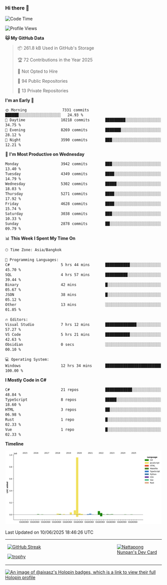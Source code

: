 ### Hi there 👋

<!--START_SECTION:waka-->
![Code Time](http://img.shields.io/badge/Code%20Time-2%2C321%20hrs%2014%20mins-blue)

![Profile Views](http://img.shields.io/badge/Profile%20Views-0-blue)

**🐱 My GitHub Data** 

> 📦 261.8 kB Used in GitHub's Storage 
 > 
> 🏆 72 Contributions in the Year 2025
 > 
> 🚫 Not Opted to Hire
 > 
> 📜 94 Public Repositories 
 > 
> 🔑 13 Private Repositories 
 > 
**I'm an Early 🐤** 

```text
🌞 Morning                7331 commits        ██████░░░░░░░░░░░░░░░░░░░   24.93 % 
🌆 Daytime                10218 commits       █████████░░░░░░░░░░░░░░░░   34.75 % 
🌃 Evening                8269 commits        ███████░░░░░░░░░░░░░░░░░░   28.12 % 
🌙 Night                  3590 commits        ███░░░░░░░░░░░░░░░░░░░░░░   12.21 % 
```
📅 **I'm Most Productive on Wednesday** 

```text
Monday                   3942 commits        ███░░░░░░░░░░░░░░░░░░░░░░   13.40 % 
Tuesday                  4349 commits        ████░░░░░░░░░░░░░░░░░░░░░   14.79 % 
Wednesday                5302 commits        █████░░░░░░░░░░░░░░░░░░░░   18.03 % 
Thursday                 5271 commits        ████░░░░░░░░░░░░░░░░░░░░░   17.92 % 
Friday                   4628 commits        ████░░░░░░░░░░░░░░░░░░░░░   15.74 % 
Saturday                 3038 commits        ███░░░░░░░░░░░░░░░░░░░░░░   10.33 % 
Sunday                   2878 commits        ██░░░░░░░░░░░░░░░░░░░░░░░   09.79 % 
```


📊 **This Week I Spent My Time On** 

```text
🕑︎ Time Zone: Asia/Bangkok

💬 Programming Languages: 
C#                       5 hrs 44 mins       ███████████░░░░░░░░░░░░░░   45.70 % 
SQL                      4 hrs 57 mins       ██████████░░░░░░░░░░░░░░░   39.44 % 
Binary                   42 mins             █░░░░░░░░░░░░░░░░░░░░░░░░   05.67 % 
JSON                     38 mins             █░░░░░░░░░░░░░░░░░░░░░░░░   05.12 % 
Other                    13 mins             ░░░░░░░░░░░░░░░░░░░░░░░░░   01.85 % 

🔥 Editors: 
Visual Studio            7 hrs 12 mins       ██████████████░░░░░░░░░░░   57.27 % 
VS Code                  5 hrs 21 mins       ███████████░░░░░░░░░░░░░░   42.63 % 
Obsidian                 0 secs              ░░░░░░░░░░░░░░░░░░░░░░░░░   00.10 % 

💻 Operating System: 
Windows                  12 hrs 34 mins      █████████████████████████   100.00 % 
```

**I Mostly Code in C#** 

```text
C#                       21 repos            ████████████░░░░░░░░░░░░░   48.84 % 
TypeScript               8 repos             █████░░░░░░░░░░░░░░░░░░░░   18.60 % 
HTML                     3 repos             ██░░░░░░░░░░░░░░░░░░░░░░░   06.98 % 
Rust                     1 repo              █░░░░░░░░░░░░░░░░░░░░░░░░   02.33 % 
Vue                      1 repo              █░░░░░░░░░░░░░░░░░░░░░░░░   02.33 % 
```



**Timeline**

![Lines of Code chart](https://raw.githubusercontent.com/aixasz/aixasz/main/assets/bar_graph.png)


 Last Updated on 10/06/2025 18:46:26 UTC
<!--END_SECTION:waka-->

<table>
<tr>
<td width="70%" valign="top">
 
 [![GitHub Streak](http://github-readme-streak-stats.herokuapp.com?user=aixasz&theme=github-dark&hide_border=true&date_format=%5BY%20%5DM%20j)](https://git.io/streak-stats)

 [![trophy](https://github-profile-trophy.vercel.app/?username=aixasz&theme=onedark)](https://github.com/ryo-ma/github-profile-trophy)
 </td>
<td width="30%" valign="top">
 
<a href="https://app.daily.dev/aixasz"><img src="https://api.daily.dev/devcards/403207936e6547c9a85ea449e9f3abe8.png?r=re8" alt="Nattapong Nunpan's Dev Card"/></a>

 </td>
</tr>
</table>

[![An image of @aixasz's Holopin badges, which is a link to view their full Holopin profile](https://holopin.me/aixasz)](https://holopin.io/@aixasz)
 
